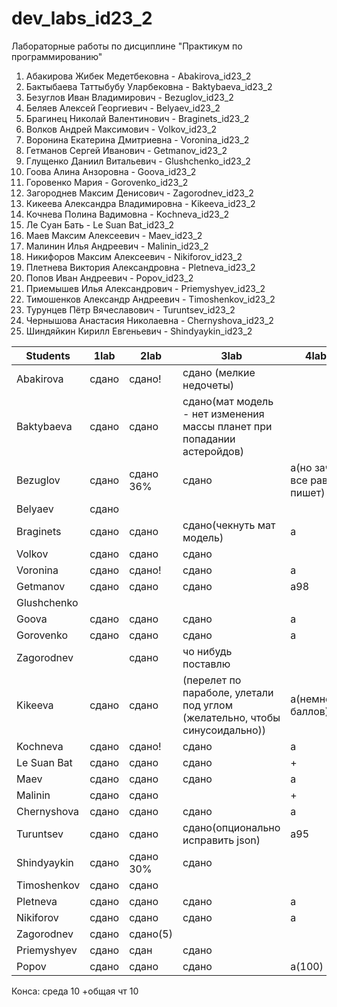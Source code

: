 # dev_labs_id23_2
Лабораторные работы по дисциплине "Практикум по программированию"

1. Абакирова Жибек Медетбековна - Abakirova_id23_2
2. Бактыбаева Таттыбубу Уларбековна - Baktybaeva_id23_2
3. Безуглов Иван Владимирович - Bezuglov_id23_2
4. Беляев Алексей Георгиевич - Belyaev_id23_2
5. Брагинец Николай Валентинович - Braginets_id23_2
6. Волков Андрей Максимович - Volkov_id23_2
7. Воронина Екатерина Дмитриевна - Voronina_id23_2
8. Гетманов Сергей Иванович - Getmanov_id23_2
9. Глущенко Даниил Витальевич - Glushchenko_id23_2
10. Гоова Алина Анзоровна - Goova_id23_2
11. Горовенко Мария - Gorovenko_id23_2
12. Загороднев Максим Денисович - Zagorodnev_id23_2
13. Кикеева Александра Владимировна - Kikeeva_id23_2
14. Кочнева Полина Вадимовна - Kochneva_id23_2
15. Ле Суан Бать - Le Suan Bat_id23_2
16. Маев Максим Алексеевич - Maev_id23_2
17. Малинин Илья Андреевич - Malinin_id23_2
18. Никифоров Максим Алексеевич - Nikiforov_id23_2
19. Плетнева Виктория Александровна - Pletneva_id23_2
20. Попов Иван Андреевич - Popov_id23_2
21. Приемышев Илья Александрович - Priemyshyev_id23_2
22. Тимошенков Александр Андреевич - Timoshenkov_id23_2
23. Турунцев Пётр Вячеславович - Turuntsev_id23_2
24. Чернышова Анастасия Николаевна - Chernyshova_id23_2
25. Шиндяйкин Кирилл Евгеньевич - Shindyaykin_id23_2

| Students      | 1lab  | 2lab | 3lab | 4lab |
|---------------|-------|------|------|------|
| Abakirova     | сдано      | сдано!     | сдано (мелкие недочеты)    |      |
| Baktybaeva    | сдано | сдано| сдано(мат модель - нет изменения массы планет при попадании астеройдов)     |      |
| Bezuglov      | сдано |сдано 36%| сдано |      а(но зачет все равно пишет)|12
| Belyaev       | сдано |      |      |      |
| Braginets     | сдано |сдано    |  сдано(чекнуть мат модель) | а|пишет зачет
| Volkov        | сдано | сдано     | сдано     |      |
| Voronina      | сдано | сдано!| сдано | а   |
| Getmanov      | сдано | сдано | сдано |  а98 |+
| Glushchenko   |       |       |      |      |
| Goova         | сдано      |	сдано 	|	сдано 	| а|
| Gorovenko    	| сдано	|	сдано |	сдано 	| а|
| Zagorodnev  	| 	 	| сдано	 	|	 	чо нибудь поставлю|
| Kikeeva      	| сдано	 	|	сдано |	(перелет по параболе, улетали под углом (желательно, чтобы синусоидально)) 	|а(немного баллов)|
| Kochneva    	| сдано | сдано! |сдано	| а|
| Le Suan Bat 	| сдано | сдано |	сдано 	|+
| Maev         	| сдано	|сдано|сдано	 	| а|
| Malinin      	| сдано	 	|	сдано 	|	 	|+
| Chernyshova      	| сдано	 	|	сдано 	| сдано	 	| а|
| Turuntsev      	| сдано	 	| сдано	| сдано(опционально исправить json)	 	| а95|
| Shindyaykin   	| сдано	 	| сдано 30%	| сдано	 	|  | 
| Timoshenkov | сдано	 	| сдано	|	 	|  |
| Pletneva | сдано	 	| сдано	|	сдано |  а|
| Nikiforov | сдано	 	| сдано	|	сдано |  а|+
| Zagorodnev | сдано	 	| сдано(5)	|	 	|  |12
| Priemyshyev | сдано	 	| сдан	| сдано	 	|  |
| Popov | сдано	 	| сдано	| сдано	 	|  а(100)| пишет зачет

Конса:
  среда 10
+общая чт 10
